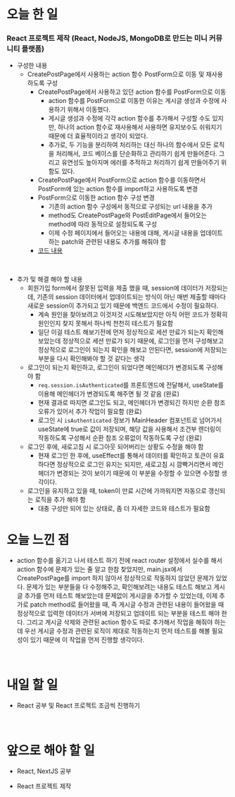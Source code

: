 # 오늘 한 일

### React 프로젝트 제작 (React, NodeJS, MongoDB로 만드는 미니 커뮤니티 플랫폼)

- 구성한 내용
  - CreatePostPage에서 사용하는 action 함수 PostForm으로 이동 및 재사용하도록 구성
    - CreatePostPage에서 사용하고 있던 action 함수를 PostForm으로 이동
      - action 함수를 PostForm으로 이동한 이유는 게시글 생성과 수정에 사용하기 위해서 이동했다.
      - 게시글 생성과 수정에 각각 action 함수를 추가해서 구성할 수도 있지만, 하나의 action 함수로 재사용해서 사용하면 유지보수도 쉬워지기 때문에 더 효율적이라고 생각이 되었다.
      - 추가로, 두 기능을 분리하여 처리하는 대신 하나의 함수에서 모든 로직을 처리해서, 코드 베이스를 단순화하고 관리하기 쉽게 만들어준다. 그리고 유연성도 높아지며 에러를 추적하고 처리하기 쉽게 만들어주기 위함도 있다.
    - CreatePostPage에서 PostForm으로 action 함수를 이동하면서 PostForm에 있는 action 함수를 import하고 사용하도록 변경
    - PostForm으로 이동한 action 함수 구성 변경
      - 기존의 action 함수 구성에서 동적으로 구성되는 url 내용을 추가
      - method도 CreatePostPage와 PostEditPage에서 들어오는 method에 따라 동적으로 설정되도록 구성
      - 이제 수정 페이지에서 들어오는 내용에 대해, 게시글 내용을 업데이트하는 patch와 관련된 내용도 추가를 해줘야 함
    - [코드 내용](https://github.com/jeongsangtae/mini-community-platform/commit/3c870f5283326f99d229fd8d67f71de76f759e19)

<br />

- 추가 및 해결 해야 할 내용
  - 회원가입 form에서 잘못된 입력을 제출 했을 때, session에 데이터가 저장되는데, 기존의 session 데이터에서 업데이트되는 방식이 아닌 매번 제출할 때마다 새로운 session이 추가되고 있기 때문에 백엔드 코드에서 수정이 필요하다.
    - 계속 원인을 찾아보려고 이것저것 시도해보았지만 아직 어떤 코드가 정확히 원인인지 찾지 못해서 하나씩 천천히 테스트가 필요함
    - 일단 이걸 테스트 해보기전에 먼저 정상적으로 세션 만료가 되는지 확인해보았는데 정상적으로 세션 만료가 되기 때문에, 로그인을 먼저 구성해보고 정상적으로 로그인이 되는지 확인을 해보고 안된다면, session에 저장되는 부분을 다시 확인해봐야 할 것 같다는 생각
  - 로그인이 되는지 확인하고, 로그인이 되었다면 메인헤더가 변경되도록 구성해야 함
    - `req.session.isAuthenticated`를 프론트엔드에 전달해서, useState를 이용해 메인헤더가 변경되도록 해주면 될 것 같음 (완료)
    - 현재 결과로 따지면 로그인도 되고, 메인헤더가 변경되긴 하지만 순환 참조 오류가 있어서 추가 작업이 필요함 (완료)
    - 로그인 시 `isAuthenticated` 정보가 MainHeader 컴포넌트로 넘어가서 useState에 true로 값이 저장되며, 해당 값을 사용해서 조건부 렌더링이 작동하도록 구성해서 순환 참조 오류없이 작동하도록 구성 (완료)
  - 로그인 후에, 새로고침 시 로그아웃 되어버리는 상황도 수정을 해야 함
    - 현재 로그인 한 후에, useEffect를 통해서 데이터를 확인하고 토큰이 유효하다면 정상적으로 로그인 유지는 되지만, 새로고침 시 깜빡거리면서 메인헤더가 변경되는 것이 보이기 때문에 이 부분을 수정할 수 있으면 수정할 생각이다.
  - 로그인을 유지하고 있을 때, token이 만료 시간에 가까워지면 자동으로 갱신되는 로직을 추가 해야 함
    - 대충 구성만 되어 있는 상태로, 좀 더 자세한 코드와 테스트가 필요함

# 오늘 느낀 점

- action 함수를 옮기고 나서 테스트 하기 전에 react router 설정에서 실수를 해서 action 함수에 문제가 있는 줄 알고 한참 찾았지만, main.jsx에서 CreatePostPage를 import 하지 않아서 정상적으로 작동하지 않았던 문제가 있었다. 문제가 있는 부분들을 다 수정해주고, 확인해보려는 내용도 테스트 해보고 게시글 추가를 먼저 테스트 해보았는데 문제없이 게시글을 추가할 수 있었는데, 이제 추가로 patch method로 들어왔을 때, 즉 게시글 수정과 관련된 내용이 들어왔을 때 정상적으로 입력한 데이터가 서버에 저장되고 업데이트 되는 부분을 테스트 해야 한다. 그리고 게시글 삭제와 관련된 action 함수도 따로 추가해서 작업을 해줘야 하는데 우선 게시글 수정과 관련된 로직이 제대로 작동하는지 먼저 테스트를 해볼 필요성이 있기 때문에 이 작업을 먼저 진행할 생각이다.

<br />

# 내일 할 일

- React 공부 및 React 프로젝트 조금씩 진행하기

<br />

# 앞으로 해야 할 일

- React, NextJS 공부

- React 프로젝트 제작
